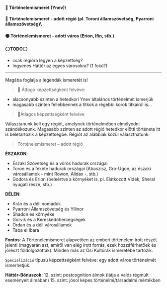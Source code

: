 #### 🔴 Történelemismeret (Ynev)\
#### 🔵 Történelemismeret - adott régió (pl. Toroni államszövetség, Pyarroni államszövetség)\
#### 🟢 Történelemismeret - adott város (Erion, Ifin, stb.)

⭕**TODO**⭕
- csak régióra legyen a képzettség?
- Ingyenes Háttér az egyes városokra? (1 fokú?)


---
Magába foglalja a legendák ismeretét is!

>🔴 Átfogó képzettségként felvéve:

- alacsonyabb szinten a hetedkori Ynev általános történelmét ismerjük
- magasabb szinten fellebbennek a titkok a régebbi korok titkairól is...

> 🔵Átlagos képzettségként felvéve

Választanunk kell egy régiót, amelynek történelmében elmélyedni szándékozunk. Magasabb szinten az adott régió hetedkor előtti története itt is beletartozik a képzettségbe. Régiót az alábbiak közül választhatunk:

> Történelemismeret – adott régió

**ÉSZAKON**:

- Északi Szövetség és a vörös hadurak országai
- Toron és a fekete hadurak országai (Abaszisz, Gro-Ugon, az északi városállamok - mint Rowon, Alidax -, stb.)
- Godora és Erion (beleértve a környéket is, pl. Elátkozott Vidék, Sheral nyugati része, stb.)

**DÉLEN**:

- Krán és a déli nomádok
- Pyarroni Államszövetség és Yllinor
- Shadon és környéke
- Gorvik és a Kereskedőhercegségek
- Ordan és a déli városállamok
- Taba el Ibara

**Fontos**: A Történelemismeret alapvetően az emberi történelem írott részét jelenti (magyarán azt, amiről van elég írott forrás, ezek hozzáférhetőek és jórészt földolgozottak). Minden más az Ősi Kultúrák ismeretébe tartozik.

`Specializáció` típusú képzettségként felvéve: egy adott város történelmét ismerhetjük.

**Háttér-Bónuszok:**
12. szint: postcognition álmok (látja a valós régmúlt eseményeit álmában)
15. szint: jósol képes történelmi/társadalmi mértékben
